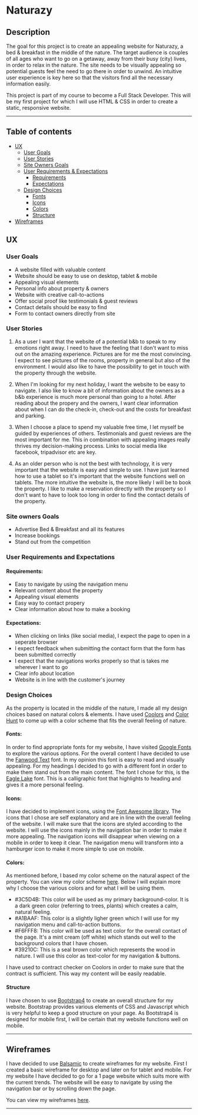 # **Naturazy**
## **Description** 
The goal for this project is to create an appealing website for Naturazy, a bed & breakfast in the middle of the nature. 
The target audience is couples of all ages who want to go on a getaway, away from their busy (city) lives, in order to relax in the nature. 
The site needs to be visually appealing so potential guests feel the need to go there in order to unwind. 
An intuitive user experience is key here so that the visitors find all the necessary information easily. 

This project is part of my course to become a Full Stack Developer. 
This will be my first project for which I will use HTML & CSS in order to create a static, responsive website. 

---

## Table of contents 
* [UX](#ux)
    * [User Goals](###usergoals)
    * [User Stories](#userstories)
    * [Site Owners Goals](#siteownersgoals)
    * [User Requirements & Expectations](#userrequirements&expectations)
        * [Requirements](#requirement)
        * [Expectations](#expectations)
    * [Design Choices](#designchoices)
        * [Fonts](#fonts)
        * [Icons](#icons)
        * [Colors](#colors)
        * [Structure](#structure)
* [Wireframes](#wireframes)

<a name="ux"></a>
## **UX**
<a name="usergoals"></a>
### **User Goals**

* A website filled with valuable content
* Website should be easy to use on desktop, tablet & mobile
* Appealing visual elements
* Personal info about property & owners
* Website with creative call-to-actions
* Offer social proof like testimonials & guest reviews
* Contact details should be easy to find
* Form to contact owners directly from site


### <a name="userstories"></a> **User Stories**
1. As a user I want that the website of a potential b&b to speak to my emotions right away.
I need to have the feeling that I don't want to miss out on the amazing experience. 
Pictures are for me the most convincing. I expect to see pictures of the rooms, property in general but also of the environment.
I would also like to have the possibility to get in touch with the property through the website. 

1. When I'm looking for my next holiday, I want the website to be easy to navigate. 
I also like to know a bit of information about the owners as a b&b experience is much more personal than going to a hotel. 
After reading about the propery and the owners, I want clear information about when I can do the check-in, check-out and the costs for breakfast and parking. 

1. When I choose a place to spend my valuable free time, I let myself be guided by experiences of others. Testimonials and guest reviews are the most important for me.
This in combination with appealing images really thrives my decision-making process. Links to social media like facebook, tripadvisor etc are key.

1. As an older person who is not the best with technology, it is very important that the website is easy and simple to use. I have just learned how to use a tablet so it's important that the website functions well on tablets.
The more intuitive the website is, the more likely I will be to book the property. I like to make a reservation directly with the property so I don't want to have to look too long in order to find the contact details of the property.


<a name="siteownersgoals"></a>
### **Site owners Goals**
* Advertise Bed & Breakfast and all its features
* Increase bookings
* Stand out from the competition


### **User Requirements and Expectations**
#### Requirements:
* Easy to navigate by using the navigation menu
* Relevant content about the property
* Appealing visual elements
* Easy way to contact propery
* Clear information about how to make a booking

#### Expectations:
* When clicking on links (like social media), I expect the page to open in a seperate browser
* I expect feedback when submitting the contact form that the form has been submitted correctly
* I expect that the navigations works properly so that is takes me wherever I want to go
* Clear info about location 
* Website is in line with the customer's journey

### **Design Choices**
As the property is located in the middle of the nature, I made all my design choices based on natural colors & elements.
I have used [Coolors](https://coolors.co/ "Coolors.co") and [Color Hunt](https://colorhunt.co/) to come up with a color scheme that fits the overall feeling of nature.

#### Fonts:
In order to find appropriate fonts for my website, I have visited [Google Fonts](https://fonts.google.com/ "Google Fonts") to explore the various options.
For the overall content I have decided to use the [Fanwood Text](https://fonts.google.com/specimen/Fanwood+Text?query=fanw "Google fonts: Fanwood Text") font. In my opinion this font is easy to read and visually appealing.
For my headings I decided to go with a different font in order to make them stand out from the main content. The font I chose for this, is the [Eagle Lake](https://fonts.google.com/specimen/Eagle+Lake?query=eagle "Google Fonts: Eagle Lake") font.
This is a calligraphic font that highlights to heading and gives it a more personal feeling. 

#### Icons:
I have decided to implement icons, using the [Font Awesome library](https://fontawesome.com/ "Font Awesome"). The icons that I chose are self explanatory and are in line with the overall feeling of the website.
I will make sure that the icons are styled according to the website. I will use the icons mainly in the navigation bar in order to make it more appealing. The navigation icons will disappear when viewing on a mobile in order to keep it clear.
The navigation menu will transform into a hamburger icon to make it more simple to use on mobile.

#### Colors:
As mentioned before, I based my color scheme on the natural aspect of the property. 
You can view my color scheme [here](https://colorhunt.co/palette/193637).
Below I will explain more why I choose the various colors and for what I will be using them.


* #3C5D4B: This color will be used as my primary background-color. It is a dark green color (referring to trees, plants) which creates a calm, natural feeling. 
* #A1BAAF: This color is a slightly ligher green which I will use for my navigation menu and call-to-action buttons.
* #F6FFF8: This color will be used as text color for the overall contact of the page. It's a mint cream (off white) which stands out well to the background colors that I have chosen.
* #39210C: This is a seal brown color which represents the wood in nature. I will use this color as text-color for my navigation & buttons. 

I have used to contract checker on Coolors in order to make sure that the contract is sufficient.
This way my content will be easily readable. 

#### Structure
I have chosen to use [Bootstrap4](https://getbootstrap.com/) to create an overall structure for my website. 
Bootstrap provides various elements of CSS and Javascript which is very helpful to keep a good structure on your page. 
As Bootstrap4 is designed for mobile first, I will be certain that my website functions well on mobile.

--- 

## **Wireframes**
I have decided to use [Balsamic](https://balsamiq.com/wireframes/) to create wireframes for my website. 
First I created a basic wireframe for desktop and later on for tablet and mobile. 
For my website I have decided to go for a 1 page website which suits more with the current trends. 
The website will be easy to navigate by using the navigation bar or by scrolling down the page. 

You can view my wireframes [here](https://balsamiq.cloud/sc2gxvm/plfcf7k/r2278).

---


